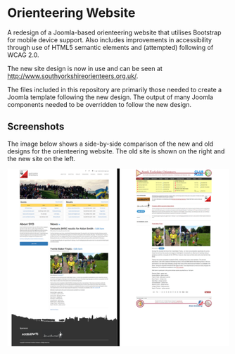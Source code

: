 # Orienteering Website

A redesign of a Joomla-based orienteering website that utilises Bootstrap for mobile device support. Also includes improvements in accessibility through use of HTML5 semantic elements and (attempted) following of WCAG 2.0.

The new site design is now in use and can be seen at <http://www.southyorkshireorienteers.org.uk/>.

The files included in this repository are primarily those needed to create a Joomla template following the new design. The output of many Joomla components needed to be overridden to follow the new design.

## Screenshots
The image below shows a side-by-side comparison of the new and old designs for the orienteering website. The old site is shown on the right and the new site on the left. 

![A screenshot comparing the new and old orienteering website designs](templates/syo/images/new_old_comparison.png)

